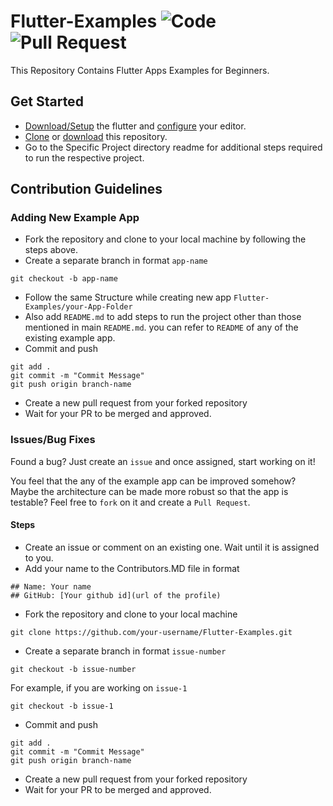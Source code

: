 # Flutter-Examples ![Code](https://img.shields.io/badge/code-flutter-blue.svg) ![Pull Request](https://img.shields.io/badge/pull--request-welcome-green.svg)
This Repository Contains Flutter Apps Examples for Beginners.
## Get Started

 * [Download/Setup](https://flutter.io/get-started/install/) the flutter and [configure](https://flutter.io/get-started/editor/#androidstudio) your editor.
 * [Clone](https://github.com/sagarchoudhary96/Flutter-Examples.git) or [download](https://github.com/sagarchoudhary96/Flutter-Examples/archive/master.zip) this repository.
 * Go to the Specific Project directory readme for additional steps required to run the respective project.

## Contribution Guidelines


### Adding New Example App
 
 * Fork the repository and clone to your local machine by following the steps above.
 * Create a separate branch in format `app-name`
 ```
 git checkout -b app-name
 ```
 * Follow the same Structure while creating new app `Flutter-Examples/your-App-Folder`
 * Also add `README.md` to add steps to run the project other than those mentioned in main `README.md`. you can refer to `README` of any of the existing example app.
 * Commit and push
 ```
 git add .
 git commit -m "Commit Message"
 git push origin branch-name
 ```
 * Create a new pull request from your forked repository
 * Wait for your PR to be merged and approved.
### Issues/Bug Fixes

 Found a bug? Just create an `issue` and once assigned, start working on it!

 You feel that the any of the example app can be improved somehow? Maybe the architecture can be made more robust so that the app is testable? Feel free to `fork` on it and create a `Pull Request`.
 #### Steps
 * Create an issue or comment on an existing one. Wait until it is assigned to you.
 * Add your name to the Contributors.MD file in format
 ```
 ## Name: Your name
 ## GitHub: [Your github id](url of the profile)
 ```
 * Fork the repository and clone to your local machine
 ```
 git clone https://github.com/your-username/Flutter-Examples.git
 ```
 * Create a separate branch in format `issue-number`
 ```
 git checkout -b issue-number
 ```
 For example, if you are working on `issue-1`
 ```
 git checkout -b issue-1
 ```
 * Commit and push
 ```
 git add .
 git commit -m "Commit Message"
 git push origin branch-name
 ```
 * Create a new pull request from your forked repository
 * Wait for your PR to be merged and approved.
 
